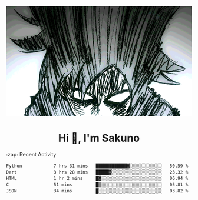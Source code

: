 <body>
<h1 align="center"></h1>
<br>
<div align="center">
<img width="auto" height="300" src="Img/mobFreakoutLonger.gif"/>
</div>
</div>
<h1 align="center">Hi 👋, I'm Sakuno</h1>
:zap: Recent Activity

<!--START_SECTION:waka-->

```txt
Python            7 hrs 31 mins   ████████████▓░░░░░░░░░░░░   50.59 %
Dart              3 hrs 28 mins   █████▓░░░░░░░░░░░░░░░░░░░   23.32 %
HTML              1 hr 2 mins     █▓░░░░░░░░░░░░░░░░░░░░░░░   06.94 %
C                 51 mins         █▒░░░░░░░░░░░░░░░░░░░░░░░   05.81 %
JSON              34 mins         █░░░░░░░░░░░░░░░░░░░░░░░░   03.82 %
```

<!--END_SECTION:waka-->
